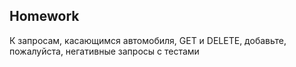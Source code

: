 ## Homework

К запросам, касающимся автомобиля, GET и DELETE, добавьте, пожалуйста, негативные запросы с тестами
